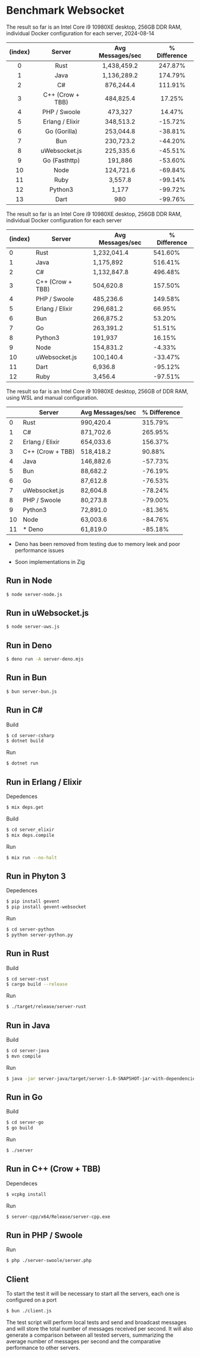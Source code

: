 Benchmark Websocket
=========================

The result so far is an Intel Core i9 10980XE desktop, 256GB DDR RAM, individual Docker configuration for each server, 2024-08-14

| (index) |       Server       | Avg Messages/sec | % Difference |
|:-------:|:------------------:|:----------------:|:------------:|
|    0    |       Rust         |    1,438,459.2   |    247.87%   |
|    1    |       Java         |    1,136,289.2   |    174.79%   |
|    2    |       C#           |     876,244.4    |    111.91%   |
|    3    | C++ (Crow + TBB)   |     484,825.4    |     17.25%   |
|    4    |   PHP / Swoole     |     473,327      |     14.47%   |
|    5    | Erlang / Elixir    |     348,513.2    |    -15.72%   |
|    6    |   Go (Gorilla)     |     253,044.8    |    -38.81%   |
|    7    |       Bun          |     230,723.2    |    -44.20%   |
|    8    |  uWebsocket.js     |     225,335.6    |    -45.51%   |
|    9    |  Go (Fasthttp)     |     191,886      |    -53.60%   |
|   10    |       Node         |     124,721.6    |    -69.84%   |
|   11    |       Ruby         |      3,557.8     |    -99.14%   |
|   12    |     Python3        |      1,177       |    -99.72%   | // Need revision
|   13    |       Dart         |       980        |    -99.76%   | // Need revision


The result so far is an Intel Core i9 10980XE desktop, 256GB DDR RAM, individual Docker configuration for each server

| (index) | Server           | Avg Messages/sec | % Difference |
|---------|------------------|------------------|--------------|
| 0       | Rust             | 1,232,041.4      | 541.60%      |
| 1       | Java             | 1,175,892        | 516.41%      |
| 2       | C#               | 1,132,847.8      | 496.48%      |
| 3       | C++ (Crow + TBB) | 504,620.8        | 157.50%      |
| 4       | PHP / Swoole     | 485,236.6        | 149.58%      |
| 5       | Erlang / Elixir  | 296,681.2        | 66.95%       |
| 6       | Bun              | 266,875.2        | 53.20%       |
| 7       | Go               | 263,391.2        | 51.51%       |
| 8       | Python3          | 191,937          | 16.15%       |
| 9       | Node             | 154,831.2        | -4.33%       |
| 10      | uWebsocket.js    | 100,140.4        | -33.47%      |
| 11      | Dart             | 6,936.8          | -95.12%      |
| 12      | Ruby             | 3,456.4          | -97.51%      |

The result so far is an Intel Core i9 10980XE desktop, 256GB of DDR RAM, using WSL and manual configuration.

|    | Server           | Avg Messages/sec | % Difference |
|----|------------------|------------------|--------------|
|  0 | Rust             | 990,420.4        | 315.79%      |
|  1 | C#               | 871,702.6        | 265.95%      |
|  2 | Erlang / Elixir  | 654,033.6        | 156.37%      |
|  3 | C++ (Crow + TBB) | 518,418.2        | 90.88%       |
|  4 | Java             | 146,882.6        | -57.73%      |
|  5 | Bun              | 88,682.2         | -76.19%      |
|  6 | Go               | 87,612.8         | -76.53%      |
|  7 | uWebsocket.js    | 82,604.8         | -78.24%      |
|  8 | PHP / Swoole     | 80,273.8         | -79.00%      |
|  9 | Python3          | 72,891.0         | -81.36%      |
| 10 | Node             | 63,003.6         | -84.76%      |
| 11 | * Deno           | 61,819.0         | -85.18%      |
 

* Deno has been removed from testing due to memory leek and poor performance issues

* Soon implementations in Zig 

Run in Node
-------------

```bash
$ node server-node.js
```

Run in uWebsocket.js
-------------

```bash
$ node server-uws.js
```

Run in Deno
-------------

```bash
$ deno run -A server-deno.mjs
```

Run in Bun
-------------

```bash
$ bun server-bun.js
```

Run in C#
-------------

Build
```bash
$ cd server-csharp 
$ dotnet build
```

Run
```bash
$ dotnet run
```

Run in Erlang / Elixir
-------------

Depedences 
```bash
$ mix deps.get 
```

Build
```bash
$ cd server_elixir
$ mix deps.compile
```

Run
```bash
$ mix run --no-halt
```

Run in Phyton 3
-------------

Depedences 
```bash
$ pip install gevent
$ pip install gevent-websocket
```

Run
```bash
$ cd server-python
$ python server-python.py
```

Run in Rust
-------------

Build
```bash
$ cd server-rust
$ cargo build --release
```

Run
```bash
$ ./target/release/server-rust
```

Run in Java
-------------

Build
```bash
$ cd server-java
$ mvn compile
```

Run
```bash
$ java -jar server-java/target/server-1.0-SNAPSHOT-jar-with-dependencies.jar
```

Run in Go
-------------

Build
```bash
$ cd server-go
$ go build
```

Run
```bash
$ ./server
```

Run in C++ (Crow + TBB)
-------------

Dependeces 
```bash
$ vcpkg install
```

Run
```bash
$ server-cpp/x64/Release/server-cpp.exe
```

Run in PHP / Swoole
-------------

Run
```bash
$ php ./server-swoole/server.php
```

## Client 

To start the test it will be necessary to start all the servers, each one is configured on a port

```bash
$ bun ./client.js
```

The test script will perform local tests and send and broadcast messages and will store the total number of messages received per second. It will also generate a comparison between all tested servers, summarizing the average number of messages per second and the comparative performance to other servers.